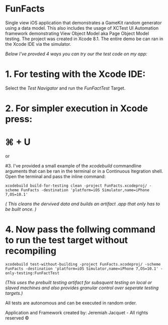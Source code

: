 # FunFacts
Single view iOS application that demonstrates a GameKit random generator using a data model.
This also includes the usage of XCTest UI Automation framework demonstrating View Object Model aka Page Object Model testing. 
The project was created in Xcode 8.1. The entire demo be can ran in the Xcode IDE via the simulator. 

_Below I've provded 4 ways you can try our the test code on my app:_

# 1. For testing with the Xcode IDE:

Select the *Test Navigator* and run the *FunFactTest* Target. 

# 2. For simpler execution in Xcode press: 
# ⌘ + U

or

 #3. I've provided a small example of the *xcodebuild* commandline arguments that can be ran in the terminal or in a Continuous Itegration shell. Open the terminal and pass the inline command:
  
`xcodebuild build-for-testing clean -project FunFacts.xcodeproj/ -scheme FunFacts -destination 'platform=iOS Simulator,name=iPhone 7,OS=10.1'`

  _( This cleans the dervived data and builds an artifact *.app* that only has to be built once. )_

# 4. Now pass the follwing command to run the test target without recompiling

`xcodebuild test-without-building -project FunFacts.xcodeproj/ -scheme FunFacts -destination 'platform=iOS Simulator,name=iPhone 7,OS=10.1' -only-testing:FunFactTest`

  _(This uses the prebuilt testing artifact for subsquent testing on local or slaved machines and also provides granular control over seperate testing targets.)_

All tests are autonomous and can be executed in random order.

Application and Framework created by:
Jeremiah Jacquet - All rights reserved ©

